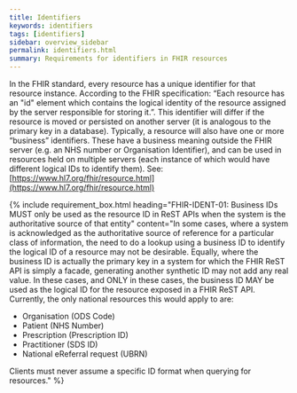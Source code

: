 ```yaml
---
title: Identifiers
keywords: identifiers
tags: [identifiers]
sidebar: overview_sidebar
permalink: identifiers.html
summary: Requirements for identifiers in FHIR resources
---
```


In the FHIR standard, every resource has a unique identifier for that resource instance. According to the FHIR specification: “Each resource has an "id" element which contains the logical identity of the resource assigned by the server responsible for storing it.”. This identifier will differ if the resource is moved or persisted on another server (it is analogous to the primary key in a database). Typically, a resource will also have one or more “business” identifiers. These have a business meaning outside the FHIR server (e.g. an NHS number or Organisation Identifier), and can be used in resources held on multiple servers (each instance of which would have different logical IDs to identify them). See: [https://www.hl7.org/fhir/resource.html](https://www.hl7.org/fhir/resource.html)

{% include requirement_box.html
	heading="FHIR-IDENT-01: Business IDs MUST only be used as the resource ID in ReST APIs when the system is the authoritative source of that entity"
	content="In some cases, where a system is acknowledged as the authoritative source of reference for a particular class of information, the need to do a lookup using a business ID to identify the logical ID of a resource may not be desirable. Equally, where the business ID is actually the primary key in a system for which the FHIR ReST API is simply a facade, generating another synthetic ID may not add any real value. In these cases, and ONLY in these cases, the business ID MAY be used as the logical ID for the resource exposed in a FHIR ReST API.
Currently, the only national resources this would apply to are:

- Organisation (ODS Code)
- Patient (NHS Number)
- Prescription (Prescription ID)
- Practitioner (SDS ID)
- National eReferral request (UBRN)

Clients must never assume a specific ID format when querying for resources."
%}
